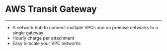 # AWS Transit Gateway
---
- A network hub to connect multiple VPCs and on premise networks to a single gateway
- Hourly charge per attachment
- Easy to scale your VPC networks